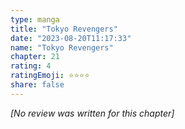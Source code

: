 ```yaml
---
type: manga
title: "Tokyo Revengers"
date: "2023-08-20T11:17:33"
name: "Tokyo Revengers"
chapter: 21
rating: 4
ratingEmoji: ⭐️⭐️⭐️⭐️
share: false
---
```


*[No review was written for this chapter]*
